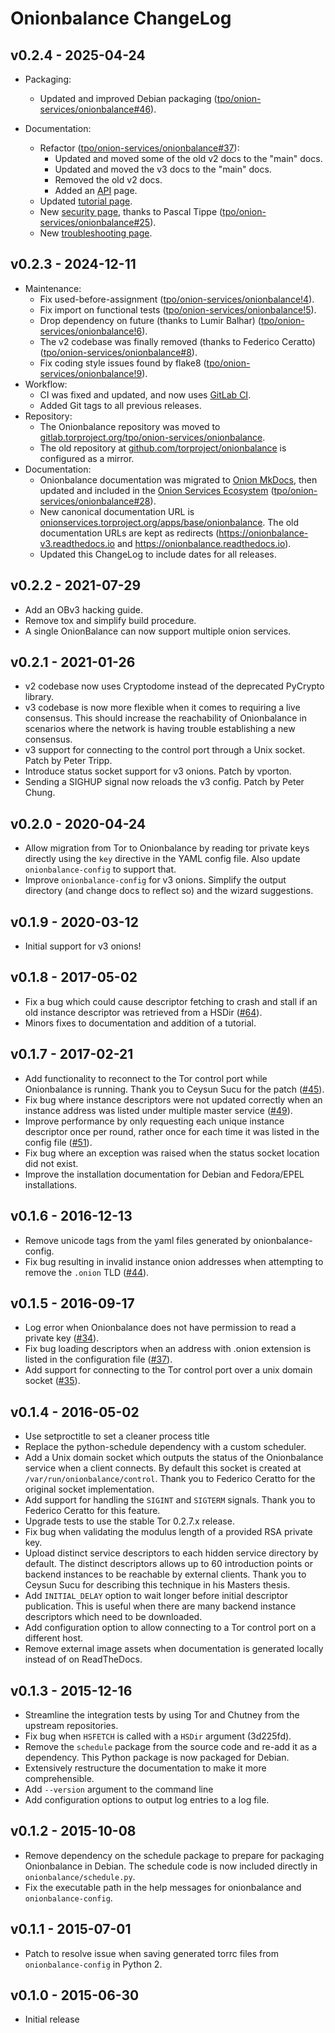 # Onionbalance ChangeLog

## v0.2.4 - 2025-04-24

* Packaging:
    * Updated and improved Debian packaging
      ([tpo/onion-services/onionbalance#46][]).

* Documentation:
    * Refactor ([tpo/onion-services/onionbalance#37][]):
        * Updated and moved some of the old v2 docs to the "main" docs.
        * Updated and moved the v3 docs to the "main" docs.
        * Removed the old v2 docs.
        * Added an [API](api.md) page.
    * Updated [tutorial page](tutorial.md).
    * New [security page](security.md), thanks to Pascal Tippe
      ([tpo/onion-services/onionbalance#25][]).
    * New [troubleshooting page](troubleshooting.md).

[tpo/onion-services/onionbalance#46]: https://gitlab.torproject.org/tpo/onion-services/onionbalance/-/issues/46
[tpo/onion-services/onionbalance#37]: https://gitlab.torproject.org/tpo/onion-services/onionbalance/-/issues/37
[tpo/onion-services/onionbalance#25]: https://gitlab.torproject.org/tpo/onion-services/onionbalance/-/issues/25

## v0.2.3 - 2024-12-11

* Maintenance:
    * Fix used-before-assignment ([tpo/onion-services/onionbalance!4][]).
    * Fix import on functional tests ([tpo/onion-services/onionbalance!5][]).
    * Drop dependency on future (thanks to Lumir Balhar) ([tpo/onion-services/onionbalance!6][]).
    * The v2 codebase was finally removed (thanks to Federico Ceratto)
      ([tpo/onion-services/onionbalance#8][]).
    * Fix coding style issues found by flake8 ([tpo/onion-services/onionbalance!9][]).
* Workflow:
    * CI was fixed and updated, and now uses [GitLab CI][].
    * Added Git tags to all previous releases.
* Repository:
    * The Onionbalance repository was moved to
      [gitlab.torproject.org/tpo/onion-services/onionbalance][onionbalance-repo].
    * The old repository at [github.com/torproject/onionbalance][old-repository] is
      configured as a mirror.
* Documentation:
    * Onionbalance documentation was migrated to [Onion MkDocs][], then updated and
      included in the [Onion Services Ecosystem][ecosystem]
      ([tpo/onion-services/onionbalance#28][]).
    * New canonical documentation URL is
      [onionservices.torproject.org/apps/base/onionbalance][onionbalance-docs].
      The old documentation URLs are kept as redirects
      (https://onionbalance-v3.readthedocs.io and
      https://onionbalance.readthedocs.io).
    * Updated this ChangeLog to include dates for all releases.

[tpo/onion-services/onionbalance!4]: https://gitlab.torproject.org/tpo/onion-services/onionbalance/-/merge_requests/4
[tpo/onion-services/onionbalance!5]: https://gitlab.torproject.org/tpo/onion-services/onionbalance/-/merge_requests/5
[tpo/onion-services/onionbalance!6]: https://gitlab.torproject.org/tpo/onion-services/onionbalance/-/merge_requests/6
[tpo/onion-services/onionbalance!9]: https://gitlab.torproject.org/tpo/onion-services/onionbalance/-/merge_requests/9
[tpo/onion-services/onionbalance#8]: https://gitlab.torproject.org/tpo/onion-services/onionbalance/-/issues/8
[GitLab CI]: https://docs.gitlab.com/ee/ci/
[onionbalance-repo]: https://gitlab.torproject.org/tpo/onion-services/onionbalance/
[old-repository]: https://github.com/torproject/onionbalance
[Onion Mkdocs]: https://tpo.pages.torproject.net/web/onion-mkdocs/
[ecosystem]: https://onionservices.torproject.org
[onionbalance-docs]: https://onionservices.torproject.org/apps/base/onionbalance/
[tpo/onion-services/onionbalance#28]: https://gitlab.torproject.org/tpo/onion-services/onionbalance/-/issues/28

## v0.2.2 - 2021-07-29

* Add an OBv3 hacking guide.
* Remove tox and simplify build procedure.
* A single OnionBalance can now support multiple onion services.

## v0.2.1 - 2021-01-26

* v2 codebase now uses Cryptodome instead of the deprecated PyCrypto library.
* v3 codebase is now more flexible when it comes to requiring a live consensus.
  This should increase the reachability of Onionbalance in scenarios where the
  network is having trouble establishing a new consensus.
* v3 support for connecting to the control port through a Unix socket.  Patch
  by Peter Tripp.
* Introduce status socket support for v3 onions. Patch by vporton.
* Sending a SIGHUP signal now reloads the v3 config. Patch by Peter Chung.

## v0.2.0 - 2020-04-24

* Allow migration from Tor to Onionbalance by reading tor private keys directly
  using the `key` directive in the YAML config file. Also update
  `onionbalance-config` to support that.
* Improve `onionbalance-config` for v3 onions. Simplify the output
  directory (and change docs to reflect so) and the wizard suggestions.

## v0.1.9 - 2020-03-12

* Initial support for v3 onions!

## v0.1.8 - 2017-05-02

* Fix a bug which could cause descriptor fetching to crash and stall if an old
  instance descriptor was retrieved from a HSDir ([#64][]).
* Minors fixes to documentation and addition of a tutorial.

[#64]: https://github.com/DonnchaC/onionbalance/issues/64

## v0.1.7 - 2017-02-21

* Add functionality to reconnect to the Tor control port while Onionbalance is
  running. Thank you to Ceysun Sucu for the patch ([#45][]).
* Fix bug where instance descriptors were not updated correctly when an
  instance address was listed under multiple master service ([#49][]).
* Improve performance by only requesting each unique instance descriptor once
  per round, rather once for each time it was listed in the config file ([#51][]).
* Fix bug where an exception was raised when the status socket location did not
  exist.
* Improve the installation documentation for Debian and Fedora/EPEL
  installations.

[#45]: https://github.com/DonnchaC/onionbalance/issues/45
[#49]: https://github.com/DonnchaC/onionbalance/issues/49
[#51]: https://github.com/DonnchaC/onionbalance/issues/51

## v0.1.6 - 2016-12-13

* Remove unicode tags from the yaml files generated by onionbalance-config.
* Fix bug resulting in invalid instance onion addresses when attempting to
  remove the `.onion` TLD ([#44][]).

[#44]: https://github.com/DonnchaC/onionbalance/issues/44

## v0.1.5 - 2016-09-17

* Log error when Onionbalance does not have permission to read a private key
  ([#34][]).
* Fix bug loading descriptors when an address with .onion extension is listed
  in the configuration file ([#37][]).
* Add support for connecting to the Tor control port over a unix domain socket
  ([#35][]).

[#34]: https://github.com/DonnchaC/onionbalance/issues/34
[#37]: https://github.com/DonnchaC/onionbalance/issues/37
[#35]: https://github.com/DonnchaC/onionbalance/issues/35

## v0.1.4 - 2016-05-02

* Use setproctitle to set a cleaner process title
* Replace the python-schedule dependency with a custom scheduler.
* Add a Unix domain socket which outputs the status of the Onionbalance service
  when a client connects. By default this socket is created at
  `/var/run/onionbalance/control`. Thank you to Federico Ceratto
  for the original socket implementation.
* Add support for handling the `SIGINT` and `SIGTERM`
  signals. Thank you to Federico Ceratto for this feature.
* Upgrade tests to use the stable Tor 0.2.7.x release.
* Fix bug when validating the modulus length of a provided RSA private key.
* Upload distinct service descriptors to each hidden service directory by
  default. The distinct descriptors allows up to 60 introduction points or
  backend instances to be reachable by external clients.  Thank you to Ceysun
  Sucu for describing this technique in his Masters thesis.
* Add `INITIAL_DELAY` option to wait longer before initial
  descriptor publication. This is useful when there are many backend instance
  descriptors which need to be downloaded.
* Add configuration option to allow connecting to a Tor control port on a
  different host.
* Remove external image assets when documentation is generated locally instead
  of on ReadTheDocs.

## v0.1.3 - 2015-12-16

* Streamline the integration tests by using Tor and Chutney from the upstream
  repositories.
* Fix bug when `HSFETCH` is called with a `HSDir` argument (3d225fd).
* Remove the `schedule` package from the source code and re-add it as a
  dependency. This Python package is now packaged for Debian.
* Extensively restructure the documentation to make it more comprehensible.
* Add `--version` argument to the command line
* Add configuration options to output log entries to a log file.

## v0.1.2 - 2015-10-08

* Remove dependency on the schedule package to prepare for packaging
  Onionbalance in Debian. The schedule code is now included directly in
  `onionbalance/schedule.py`.
* Fix the executable path in the help messages for onionbalance and
  `onionbalance-config`.

## v0.1.1 - 2015-07-01

* Patch to resolve issue when saving generated torrc files from
  `onionbalance-config` in Python 2.

## v0.1.0 - 2015-06-30

* Initial release
